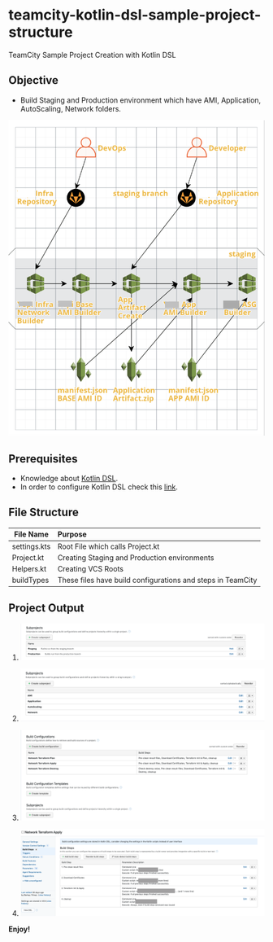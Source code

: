 # teamcity-kotlin-dsl-sample-project-structure
TeamCity Sample Project Creation with Kotlin DSL

## Objective

* Build Staging and Production environment which have AMI, Application, AutoScaling, Network folders.

![Sample Project](images/sample_project.png)

## Prerequisites

* Knowledge about [Kotlin DSL](https://proandroiddev.com/writing-dsls-in-kotlin-part-1-7f5d2193f277).
* In order to configure Kotlin DSL check this [link](https://blog.jetbrains.com/teamcity/2019/03/configuration-as-code-part-1-getting-started-with-kotlin-dsl).

## File Structure
| File Name                     | Purpose                                                        |
| -------------                 |:-------------                                                  |
| settings.kts                  | Root File which calls Project.kt 								 |
| Project.kt               		| Creating Staging and Production environments		             |
| Helpers.kt    				| Creating VCS Roots								             |
| buildTypes                    | These files have build configurations and steps in TeamCity    |

## Project Output

1. ![Environments](images/environments.png)



2. ![Environments](images/environment-1.png)



3. ![Build Configurations](images/build_confs.png)



4. ![Build Steps](images/build_steps.png)



**Enjoy!**
 